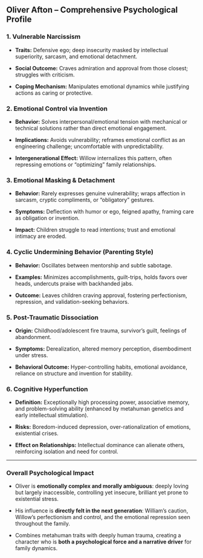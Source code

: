 ## **Oliver Afton – Comprehensive Psychological Profile**

### **1. Vulnerable Narcissism**

- **Traits:** Defensive ego; deep insecurity masked by intellectual superiority, sarcasm, and emotional detachment.
    
- **Social Outcome:** Craves admiration and approval from those closest; struggles with criticism.
    
- **Coping Mechanism:** Manipulates emotional dynamics while justifying actions as caring or protective.
    

### **2. Emotional Control via Invention**

- **Behavior:** Solves interpersonal/emotional tension with mechanical or technical solutions rather than direct emotional engagement.
    
- **Implications:** Avoids vulnerability; reframes emotional conflict as an engineering challenge; uncomfortable with unpredictability.
    
- **Intergenerational Effect:** Willow internalizes this pattern, often repressing emotions or “optimizing” family relationships.
    

### **3. Emotional Masking & Detachment**

- **Behavior:** Rarely expresses genuine vulnerability; wraps affection in sarcasm, cryptic compliments, or “obligatory” gestures.
    
- **Symptoms:** Deflection with humor or ego, feigned apathy, framing care as obligation or invention.
    
- **Impact:** Children struggle to read intentions; trust and emotional intimacy are eroded.
    

### **4. Cyclic Undermining Behavior (Parenting Style)**

- **Behavior:** Oscillates between mentorship and subtle sabotage.
    
- **Examples:** Minimizes accomplishments, guilt-trips, holds favors over heads, undercuts praise with backhanded jabs.
    
- **Outcome:** Leaves children craving approval, fostering perfectionism, repression, and validation-seeking behaviors.
    

### **5. Post-Traumatic Dissociation**

- **Origin:** Childhood/adolescent fire trauma, survivor’s guilt, feelings of abandonment.
    
- **Symptoms:** Derealization, altered memory perception, disembodiment under stress.
    
- **Behavioral Outcome:** Hyper-controlling habits, emotional avoidance, reliance on structure and invention for stability.
    

### **6. Cognitive Hyperfunction**

- **Definition:** Exceptionally high processing power, associative memory, and problem-solving ability (enhanced by metahuman genetics and early intellectual stimulation).
    
- **Risks:** Boredom-induced depression, over-rationalization of emotions, existential crises.
    
- **Effect on Relationships:** Intellectual dominance can alienate others, reinforcing isolation and need for control.
    

---

### **Overall Psychological Impact**

- Oliver is **emotionally complex and morally ambiguous**: deeply loving but largely inaccessible, controlling yet insecure, brilliant yet prone to existential stress.
    
- His influence is **directly felt in the next generation**: William’s caution, Willow’s perfectionism and control, and the emotional repression seen throughout the family.
    
- Combines metahuman traits with deeply human trauma, creating a character who is **both a psychological force and a narrative driver** for family dynamics.